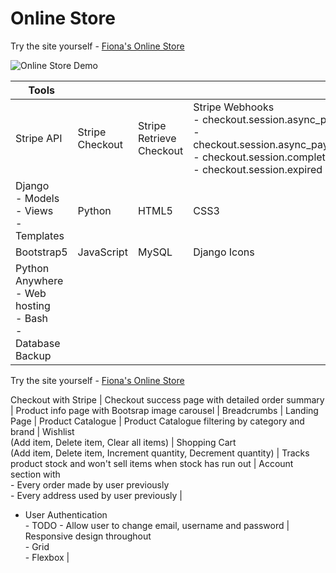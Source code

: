 # Online Store

Try the site yourself - [Fiona's Online Store](https://quinnf.pythonanywhere.com/)

![Online Store Demo](online-store-demo.gif)

| Tools | | | |
| --- | --- | --- | ---- |
| Stripe API | Stripe Checkout | Stripe Retrieve Checkout | Stripe Webhooks<br> - checkout.session.async_payment_failed<br> - checkout.session.async_payment_succeeded<br> - checkout.session.completed<br> - checkout.session.expired<br> | 
| Django <br> - Models<br> - Views <br> - Templates | Python | HTML5 | CSS3 | 
| Bootstrap5 | JavaScript | MySQL | Django Icons | 
| Python Anywhere <br> - Web hosting <br> - Bash <br> - Database Backup | | | |

Try the site yourself - [Fiona's Online Store](https://quinnf.pythonanywhere.com/)


Checkout with Stripe |
Checkout success page with detailed order summary |
Product info page with Bootsrap image carousel |
Breadcrumbs |
Landing Page |
Product Catalogue |
Product Catalogue filtering by category and brand |
Wishlist <br>(Add item, Delete item, Clear all items) |
Shopping Cart <br>(Add item, Delete item, Increment quantity, Decrement quantity) |
Tracks product stock and won't sell items when stock has run out |
 Account section with <br> - Every order made by user previously<br> - Every address used by user previously |
  - User Authentication<br> - TODO - Allow user to change email, username and password |
Responsive design throughout<br> - Grid<br> - Flexbox |
